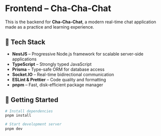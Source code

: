 # Frontend – Cha-Cha-Chat

This is the backend for **Cha-Cha-Chat**, a modern real-time chat application made as a practice and learning experience.

## 🧰 Tech Stack

- **NestJS** – Progressive Node.js framework for scalable server-side applications
- **TypeScript** – Strongly typed JavaScript
- **Prisma** – Type-safe ORM for database access
- **Socket.IO** – Real-time bidirectional communication
- **ESLint & Prettier** – Code quality and formatting
- **pnpm** – Fast, disk-efficient package manager

## 🚀 Getting Started

```bash
# Install dependencies
pnpm install

# Start development server
pnpm dev
```
